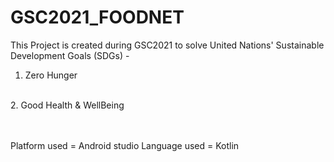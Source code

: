 # GSC2021_FOODNET

This Project is created during GSC2021 to solve United Nations' Sustainable Development Goals (SDGs) -
<br>
1. Zero Hunger
 <br>
2. Good Health & WellBeing 

<br><br>
 Platform used = Android studio
 Language used = Kotlin
